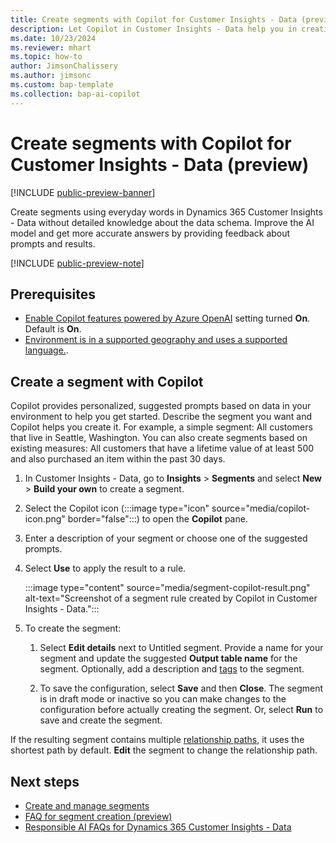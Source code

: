 ```yaml
---
title: Create segments with Copilot for Customer Insights - Data (preview)
description: Let Copilot in Customer Insights - Data help you in creating segments based on data in your environment.
ms.date: 10/23/2024
ms.reviewer: mhart
ms.topic: how-to
author: JimsonChalissery
ms.author: jimsonc
ms.custom: bap-template
ms.collection: bap-ai-copilot 
---
```


# Create segments with Copilot for Customer Insights - Data (preview)

[!INCLUDE [public-preview-banner](includes/public-preview-banner.md)]

Create segments using everyday words in Dynamics 365 Customer Insights - Data without detailed knowledge about the data schema. Improve the AI model and get more accurate answers by providing feedback about prompts and results.

[!INCLUDE [public-preview-note](includes/public-preview-note.md)]

## Prerequisites

- [Enable Copilot features powered by Azure OpenAI](copilot-global-consent.md) setting turned **On**. Default is **On**.
- [Environment is in a supported geography and uses a supported language.](faqs-segment-creation.md#what-are-the-supported-geographies-and-languages).

## Create a segment with Copilot

Copilot provides personalized, suggested prompts based on data in your environment to help you get started. Describe the segment you want and Copilot helps you create it. For example, a simple segment: All customers that live in Seattle, Washington. You can also create segments based on existing measures: All customers that have a lifetime value of at least 500 and also purchased an item within the past 30 days.

1. In Customer Insights - Data, go to **Insights** > **Segments** and select **New** > **Build your own** to create a segment.

1. Select the Copilot icon (:::image type="icon" source="media/copilot-icon.png" border="false":::) to open the **Copilot** pane.

1. Enter a description of your segment or choose one of the suggested prompts.

1. Select **Use** to apply the result to a rule.

   :::image type="content" source="media/segment-copilot-result.png" alt-text="Screenshot of a segment rule created by Copilot in Customer Insights - Data.":::

1. To create the segment:

   1. Select **Edit details** next to Untitled segment. Provide a name for your segment and update the suggested **Output table name** for the segment. Optionally, add a description and [tags](work-with-tags-columns.md#manage-tags) to the segment.

   1. To save the configuration, select **Save** and then **Close**. The segment is in draft mode or inactive so you can make changes to the configuration before actually creating the segment. Or, select **Run** to save and create the segment.

If the resulting segment contains multiple [relationship paths](relationships.md), it uses the shortest path by default. **Edit** the segment to change the relationship path.  

## Next steps

- [Create and manage segments](segments.md)
- [FAQ for segment creation (preview)](faqs-segment-creation.md)
- [Responsible AI FAQs for Dynamics 365 Customer Insights - Data](responsible-ai-overview.md)